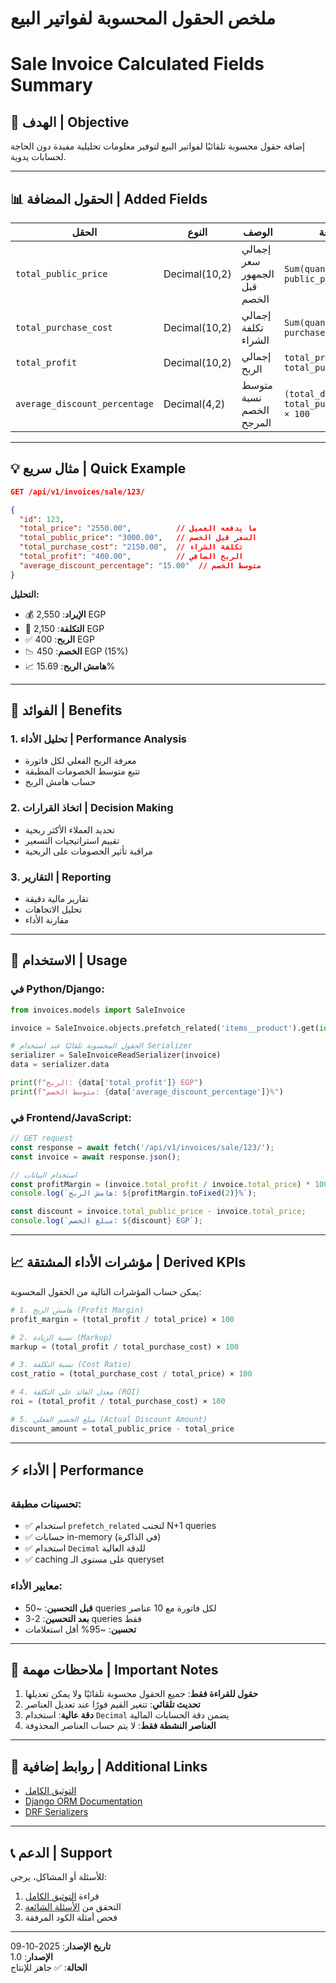 # ملخص الحقول المحسوبة لفواتير البيع
# Sale Invoice Calculated Fields Summary

## 🎯 الهدف | Objective

إضافة حقول محسوبة تلقائيًا لفواتير البيع لتوفير معلومات تحليلية مفيدة دون الحاجة لحسابات يدوية.

---

## 📊 الحقول المضافة | Added Fields

| الحقل | النوع | الوصف | الصيغة |
|-------|------|-------|--------|
| `total_public_price` | Decimal(10,2) | إجمالي سعر الجمهور قبل الخصم | `Sum(quantity × public_price)` |
| `total_purchase_cost` | Decimal(10,2) | إجمالي تكلفة الشراء | `Sum(quantity × purchase_price)` |
| `total_profit` | Decimal(10,2) | إجمالي الربح | `total_price - total_purchase_cost` |
| `average_discount_percentage` | Decimal(4,2) | متوسط نسبة الخصم المرجح | `(total_discount / total_public_price) × 100` |

---

## 💡 مثال سريع | Quick Example

```json
GET /api/v1/invoices/sale/123/

{
  "id": 123,
  "total_price": "2550.00",          // ما يدفعه العميل
  "total_public_price": "3000.00",   // السعر قبل الخصم
  "total_purchase_cost": "2150.00",  // تكلفة الشراء
  "total_profit": "400.00",          // الربح الصافي
  "average_discount_percentage": "15.00"  // متوسط الخصم
}
```

**التحليل:**
- 💰 **الإيراد**: 2,550 EGP
- 💸 **التكلفة**: 2,150 EGP
- ✅ **الربح**: 400 EGP
- 📉 **الخصم**: 450 EGP (15%)
- 📈 **هامش الربح**: 15.69%

---

## 🚀 الفوائد | Benefits

### 1. **تحليل الأداء** | Performance Analysis
- معرفة الربح الفعلي لكل فاتورة
- تتبع متوسط الخصومات المطبقة
- حساب هامش الربح

### 2. **اتخاذ القرارات** | Decision Making
- تحديد العملاء الأكثر ربحية
- تقييم استراتيجيات التسعير
- مراقبة تأثير الخصومات على الربحية

### 3. **التقارير** | Reporting
- تقارير مالية دقيقة
- تحليل الاتجاهات
- مقارنة الأداء

---

## 🔧 الاستخدام | Usage

### في Python/Django:

```python
from invoices.models import SaleInvoice

invoice = SaleInvoice.objects.prefetch_related('items__product').get(id=123)

# الحقول المحسوبة تلقائيًا عند استخدام Serializer
serializer = SaleInvoiceReadSerializer(invoice)
data = serializer.data

print(f"الربح: {data['total_profit']} EGP")
print(f"متوسط الخصم: {data['average_discount_percentage']}%")
```

### في Frontend/JavaScript:

```javascript
// GET request
const response = await fetch('/api/v1/invoices/sale/123/');
const invoice = await response.json();

// استخدام البيانات
const profitMargin = (invoice.total_profit / invoice.total_price) * 100;
console.log(`هامش الربح: ${profitMargin.toFixed(2)}%`);

const discount = invoice.total_public_price - invoice.total_price;
console.log(`مبلغ الخصم: ${discount} EGP`);
```

---

## 📈 مؤشرات الأداء المشتقة | Derived KPIs

يمكن حساب المؤشرات التالية من الحقول المحسوبة:

```python
# 1. هامش الربح (Profit Margin)
profit_margin = (total_profit / total_price) × 100

# 2. نسبة الزيادة (Markup)
markup = (total_profit / total_purchase_cost) × 100

# 3. نسبة التكلفة (Cost Ratio)
cost_ratio = (total_purchase_cost / total_price) × 100

# 4. معدل العائد على التكلفة (ROI)
roi = (total_profit / total_purchase_cost) × 100

# 5. مبلغ الخصم الفعلي (Actual Discount Amount)
discount_amount = total_public_price - total_price
```

---

## ⚡ الأداء | Performance

### تحسينات مطبقة:
- ✅ استخدام `prefetch_related` لتجنب N+1 queries
- ✅ حسابات in-memory (في الذاكرة)
- ✅ استخدام `Decimal` للدقة العالية
- ✅ caching على مستوى الـ queryset

### معايير الأداء:
- **قبل التحسين**: ~50 queries لكل فاتورة مع 10 عناصر
- **بعد التحسين**: 2-3 queries فقط
- **تحسين**: ~95% أقل استعلامات

---

## 📝 ملاحظات مهمة | Important Notes

1. **حقول للقراءة فقط**: جميع الحقول محسوبة تلقائيًا ولا يمكن تعديلها
2. **تحديث تلقائي**: تتغير القيم فورًا عند تعديل العناصر
3. **دقة عالية**: استخدام `Decimal` يضمن دقة الحسابات المالية
4. **العناصر النشطة فقط**: لا يتم حساب العناصر المحذوفة

---

## 🔗 روابط إضافية | Additional Links

- [التوثيق الكامل](./AVERAGE_DISCOUNT_DOCUMENTATION.md)
- [Django ORM Documentation](https://docs.djangoproject.com/en/stable/ref/models/querysets/)
- [DRF Serializers](https://www.django-rest-framework.org/api-guide/serializers/)

---

## 📞 الدعم | Support

للأسئلة أو المشاكل، يرجى:
1. قراءة [التوثيق الكامل](./AVERAGE_DISCOUNT_DOCUMENTATION.md)
2. التحقق من [الأسئلة الشائعة](./AVERAGE_DISCOUNT_DOCUMENTATION.md#FAQ)
3. فحص أمثلة الكود المرفقة

---

**تاريخ الإصدار**: 2025-10-09  
**الإصدار**: 1.0  
**الحالة**: ✅ جاهز للإنتاج

